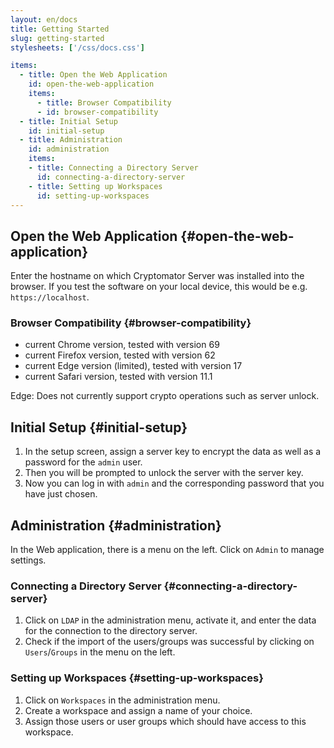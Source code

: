 ```yaml
---
layout: en/docs
title: Getting Started
slug: getting-started
stylesheets: ['/css/docs.css']

items:
  - title: Open the Web Application
    id: open-the-web-application
    items:
      - title: Browser Compatibility
      - id: browser-compatibility
  - title: Initial Setup
    id: initial-setup
  - title: Administration
    id: administration
    items:
    - title: Connecting a Directory Server
      id: connecting-a-directory-server
    - title: Setting up Workspaces
      id: setting-up-workspaces
---
```

## Open the Web Application {#open-the-web-application}
Enter the hostname on which Cryptomator Server was installed into the browser. If you test the software on your local device, this would be e.g. `https://localhost`.

### Browser Compatibility {#browser-compatibility}
- current Chrome version, tested with version 69
- current Firefox version, tested with version 62
- current Edge version (limited), tested with version 17
- current Safari version, tested with version 11.1

Edge: Does not currently support crypto operations such as server unlock.

## Initial Setup {#initial-setup}
1. In the setup screen, assign a server key to encrypt the data as well as a password for the `admin` user.
2. Then you will be prompted to unlock the server with the server key.
3. Now you can log in with `admin` and the corresponding password that you have just chosen.

## Administration {#administration}
In the Web application, there is a menu on the left. Click on `Admin` to manage settings.

### Connecting a Directory Server {#connecting-a-directory-server}
1. Click on `LDAP` in the administration menu, activate it, and enter the data for the connection to the directory server.
2. Check if the import of the users/groups was successful by clicking on `Users`/`Groups` in the menu on the left.

### Setting up Workspaces {#setting-up-workspaces}
1. Click on `Workspaces` in the administration menu.
2. Create a workspace and assign a name of your choice.
3. Assign those users or user groups which should have access to this workspace.

